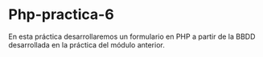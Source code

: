 # Php-practica-6

En esta práctica desarrollaremos un formulario en PHP a partir de la BBDD desarrollada en la práctica del módulo anterior.
